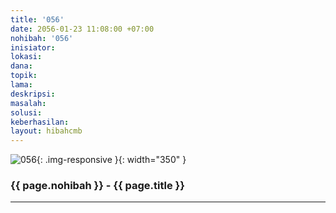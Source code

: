 ```yaml
---
title: '056'
date: 2056-01-23 11:08:00 +07:00
nohibah: '056'
inisiator: 
lokasi: 
dana: 
topik: 
lama: 
deskripsi: 
masalah: 
solusi: 
keberhasilan: 
layout: hibahcmb
---
```


![056](/static/img/hibahcmb/056.png){: .img-responsive }{: width="350" }

### {{ page.nohibah }} - {{ page.title }}

---
